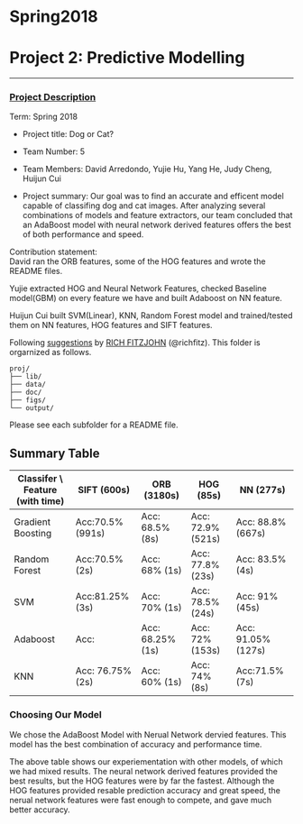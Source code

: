 # Spring2018


# Project 2: Predictive Modelling

----


### [Project Description](doc/)

Term: Spring 2018

+ Project title: Dog or Cat?
+ Team Number: 5
+ Team Members: David Arredondo, Yujie Hu, Yang He, Judy Cheng, Huijun Cui
                
+ Project summary: Our goal was to find an accurate and efficent model capable of classifing dog and cat images.
After analyzing several combinations of models and feature extractors, our team concluded that an AdaBoost model with neural network derived features offers the best of both performance and speed.

Contribution statement:  
David ran the ORB features, some of the HOG features and wrote the README files. 

Yujie extracted HOG and Neural Network Features, checked Baseline model(GBM) on every feature we have and built Adaboost on NN feature.

Huijun Cui built SVM(Linear), KNN, Random Forest model and trained/tested them on NN features, HOG features and SIFT features. 

Following [suggestions](http://nicercode.github.io/blog/2013-04-05-projects/) by [RICH FITZJOHN](http://nicercode.github.io/about/#Team) (@richfitz). This folder is orgarnized as follows.

```
proj/
├── lib/
├── data/
├── doc/
├── figs/
└── output/
```

Please see each subfolder for a README file.

## Summary Table

 Classifer \\ Feature (with time)| SIFT (600s)| ORB (3180s)| HOG (85s)| NN (277s) 
---|---| ---|--- |--- 
 Gradient Boosting              | Acc:70.5%(991s)| Acc: 68.5% (8s)| Acc: 72.9% (521s)| Acc: 88.8% (667s)
 Random Forest                  | Acc:70.5% (2s)| Acc: 68% (1s)| Acc: 77.8% (23s) | Acc: 83.5% (4s)
 SVM                            | Acc:81.25% (3s)| Acc: 70% (1s)| Acc: 78.5% (24s) | Acc: 91%(45s)
 Adaboost                       | Acc: | Acc: 68.25% (1s)| Acc: 72% (153s)| Acc: 91.05% (127s)
 KNN                            | Acc: 76.75% (2s)| Acc: 60% (1s)| Acc: 74% (8s)| Acc:71.5% (7s)

### Choosing Our Model

We chose the AdaBoost Model with Nerual Network dervied features. This model has the best combination of accuracy and performance time.

The above table shows our experiementation with other models, of which we had mixed results. The neural network derived features provided the best results, but the HOG features were by far the fastest. Although the HOG features provided resable prediction accuracy and great speed, the nerual network features were fast enough to compete, and gave much better accuracy.

